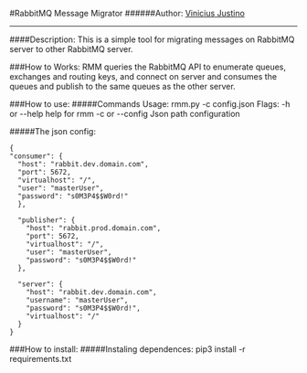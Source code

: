 #RabbitMQ Message Migrator
######Author: [Vinicius Justino](https://twitter.com/VdGonc)

---
####Description:
This is a simple tool for migrating messages on RabbitMQ server to
other RabbitMQ server.

###How to Works:
RMM queries the RabbitMQ API to enumerate queues, exchanges and routing keys,
and connect on server and consumes the queues and publish to the same queues as the other server.

###How to use:
#####Commands
    Usage:
        rmm.py -c config.json
    Flags:
        -h or --help 	help for rmm
        -c or --config 	Json path configuration

#####The json config:

    {
	"consumer": {
	  "host": "rabbit.dev.domain.com",
	  "port": 5672,
	  "virtualhost": "/",
	  "user": "masterUser",
	  "password": "s0M3P4$$W0rd!"
      },

      "publisher": {
        "host": "rabbit.prod.domain.com",
        "port": 5672,
        "virtualhost": "/",
        "user": "masterUser",
        "password": "s0M3P4$$W0rd!"
      },

      "server": {
        "host": "rabbit.dev.domain.com",
        "username": "masterUser",
        "password": "s0M3P4$$W0rd!",
        "virtualhost": "/"
      }
    }

###How to install:
#####Instaling dependences:
    pip3 install -r requirements.txt
